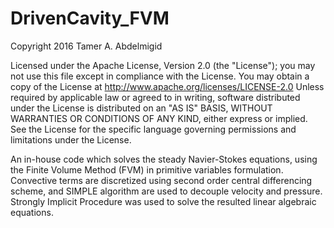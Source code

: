 # DrivenCavity_FVM

Copyright 2016 Tamer A. Abdelmigid

Licensed under the Apache License, Version 2.0 (the "License");
you may not use this file except in compliance with the License.
You may obtain a copy of the License at
http://www.apache.org/licenses/LICENSE-2.0
Unless required by applicable law or agreed to in writing, software
distributed under the License is distributed on an "AS IS" BASIS,
WITHOUT WARRANTIES OR CONDITIONS OF ANY KIND, either express or implied.
See the License for the specific language governing permissions and
limitations under the License.

An in-house code which solves the steady Navier-Stokes equations,
using the Finite Volume Method (FVM) in primitive variables formulation.
Convective terms are discretized using second order central differencing scheme,
and SIMPLE algorithm are used to decouple velocity and pressure.
Strongly Implicit Procedure was used to solve the resulted linear algebraic equations.
